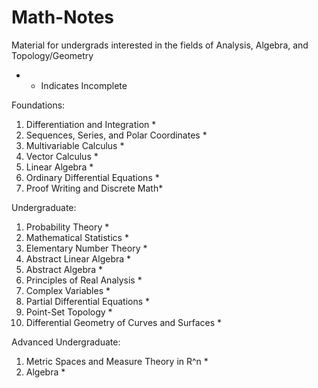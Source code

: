 # Math-Notes
Material for undergrads interested in the fields of Analysis, Algebra, and Topology/Geometry


* - Indicates Incomplete

Foundations:
1. Differentiation and Integration *
2. Sequences, Series, and Polar Coordinates *
3. Multivariable Calculus *
4. Vector Calculus *
5. Linear Algebra *
6. Ordinary Differential Equations *
7. Proof Writing and Discrete Math*

Undergraduate:
1. Probability Theory *
2. Mathematical Statistics *
3. Elementary Number Theory *
4. Abstract Linear Algebra *
5. Abstract Algebra *
6. Principles of Real Analysis *
7. Complex Variables *
8. Partial Differential Equations *
9. Point-Set Topology *
10. Differential Geometry of Curves and Surfaces *

Advanced Undergraduate:
1. Metric Spaces and Measure Theory in R^n *
2. Algebra *













